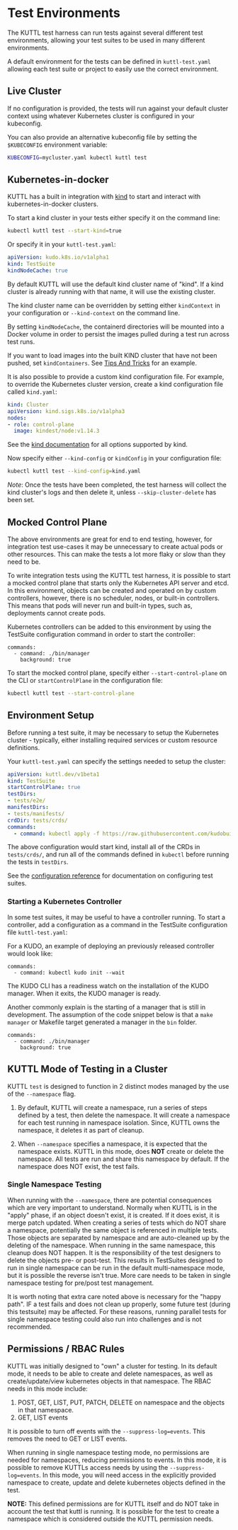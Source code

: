 # Test Environments

The KUTTL test harness can run tests against several different test environments, allowing your test suites to be used in many different environments.

A default environment for the tests can be defined in `kuttl-test.yaml` allowing each test suite or project to easily use the correct environment.

## Live Cluster

If no configuration is provided, the tests will run against your default cluster context using whatever Kubernetes cluster is configured in your kubeconfig.

You can also provide an alternative kubeconfig file by setting the `$KUBECONFIG` environment variable:

```bash
KUBECONFIG=mycluster.yaml kubectl kuttl test
```

## Kubernetes-in-docker

KUTTL has a built in integration with [kind](https://github.com/kubernetes-sigs/kind) to start and interact with kubernetes-in-docker clusters.

To start a kind cluster in your tests either specify it on the command line:

```bash
kubectl kuttl test --start-kind=true
```

Or specify it in your `kuttl-test.yaml`:

```yaml
apiVersion: kudo.k8s.io/v1alpha1
kind: TestSuite
kindNodeCache: true
```

By default KUTTL will use the default kind cluster name of "kind". If a kind cluster is already running with that name, it will use the existing cluster.

The kind cluster name can be overridden by setting either `kindContext` in your configuration or `--kind-context` on the command line.

By setting `kindNodeCache`, the containerd directories will be mounted into a Docker volume in order to persist the images pulled during a test run across test runs.

If you want to load images into the built KIND cluster that have not been pushed, set `kindContainers`. See [Tips And Tricks](tips.md#loading-built-images-into-kind) for an example.

It is also possible to provide a custom kind configuration file. For example, to override the Kubernetes cluster version, create a kind configuration file called `kind.yaml`:

```yaml
kind: Cluster
apiVersion: kind.sigs.k8s.io/v1alpha3
nodes:
- role: control-plane
  image: kindest/node:v1.14.3
```

See the [kind documentation](https://kind.sigs.k8s.io/docs/user/quick-start/#configuring-your-kind-cluster) for all options supported by kind.

Now specify either `--kind-config` or `kindConfig` in your configuration file:

```bash
kubectl kuttl test --kind-config=kind.yaml
```

*Note*: Once the tests have been completed, the test harness will collect the kind cluster's logs and then delete it, unless `--skip-cluster-delete` has been set.

## Mocked Control Plane

The above environments are great for end to end testing, however, for integration test use-cases it may be unnecessary to create actual pods or other resources. This can make the tests a lot more flaky or slow than they need to be.

To write integration tests using the KUTTL test harness, it is possible to start a mocked control plane that starts only the Kubernetes API server and etcd. In this environment, objects can be created and operated on by custom controllers, however, there is no scheduler, nodes, or built-in controllers. This means that pods will never run and built-in types, such as, deployments cannot create pods.

Kubernetes controllers can be added to this environment by using the TestSuite configuration command in  order to start the controller:

```
commands:
  - command: ./bin/manager
    background: true
```

To start the mocked control plane, specify either `--start-control-plane` on the CLI or `startControlPlane` in the configuration file:

```bash
kubectl kuttl test --start-control-plane
```

## Environment Setup

Before running a test suite, it may be necessary to setup the Kubernetes cluster - typically, either installing required services or custom resource definitions.

Your `kuttl-test.yaml` can specify the settings needed to setup the cluster:

```yaml
apiVersion: kuttl.dev/v1beta1
kind: TestSuite
startControlPlane: true
testDirs:
- tests/e2e/
manifestDirs:
- tests/manifests/
crdDir: tests/crds/
commands:
  - command: kubectl apply -f https://raw.githubusercontent.com/kudobuilder/kudo/master/docs/deployment/10-crds.yaml
```

The above configuration would start kind, install all of the CRDs in `tests/crds/`, and run all of the commands defined in `kubectl` before running the tests in `testDirs`.

See the [configuration reference](reference.md#testsuite) for documentation on configuring test suites.

### Starting a Kubernetes Controller

In some test suites, it may be useful to have a controller running. To start a controller, add a configuration as a command in the TestSuite configuration file `kuttl-test.yaml`:

For a KUDO, an example of deploying an previously released controller would look like:

```
commands:
  - command: kubectl kudo init --wait
```

The KUDO CLI has a readiness watch on the installation of the KUDO manager.  When it exits, the KUDO manager is ready.

Another commonly explain is the starting of a manager that is still in development.  The assumption of the code snippet below is that a `make manager` or Makefile target generated a manager in the `bin` folder.

```
commands:
  - command: ./bin/manager
    background: true
```

## KUTTL Mode of Testing in a Cluster

KUTTL `test` is designed to function in 2 distinct modes managed by the use of the `--namespace` flag.

1. By default, KUTTL will create a namespace, run a series of steps defined by a test, then delete the namespace.  It will create a namespace for each test running in namespace isolation.  Since, KUTTL owns the namespace, it deletes it as part of cleanup.

1. When `--namespace` specifies a namespace, it is expected that the namespace exists.  KUTTL in this mode, does **NOT** create or delete the namespace.  All tests are run and share this namespace by default.  If the namespace does NOT exist, the test fails.

### Single Namespace Testing

When running with the `--namespace`, there are potential consequences which are very important to understand.  Normally when KUTTL is in the "apply" phase, if an object doesn't exist, it is created.  If it does exist, it is merge patch updated.  When creating a series of tests which do NOT share a namespace, potentially the same object is referenced in multiple tests.  Those objects are separated by namespace and are auto-cleaned up by the deleting of the namespace. When running in the same namespace, this cleanup does NOT happen.  It is the responsibility of the test designers to delete the objects pre- or post-test.  This results in TestSuites designed to run in single namespace can be run in the default multi-namespace mode, but it is possible the reverse isn't true.  More care needs to be taken in single namespace testing for pre/post test management.

It is worth noting that extra care noted above is necessary for the "happy path". IF a test fails and does not clean up properly, some future test (during this testsuite) may be affected. For these reasons, running parallel tests for single namespace testing could also run into challenges and is not recommended.

## Permissions / RBAC Rules

KUTTL was initially designed to "own" a cluster for testing.  In its default mode, it needs to be able to create and delete namespaces, as well as create/update/view kubernetes objects in that namespace.  The RBAC needs in this mode include:

1. POST, GET, LIST, PUT, PATCH, DELETE on namespace and the objects in that namespace.
1. GET, LIST events

It is possible to turn off events with the `--suppress-log=events`.  This removes the need to GET or LIST events.

When running in single namespace testing mode, no permissions are needed for namespaces, reducing permissions to events.  In this mode, it is possible to remove KUTTLs access needs by using the `--suppress-log=events`.  In this mode, you will need access in the explicitly provided namespace to create, update and delete kubernetes objects defined in the test.

**NOTE:** This defined permissions are for KUTTL itself and do NOT take in account the test that kuttl is running.  It is possible for the test to create a namespace which is considered outside the KUTTL permission needs.
